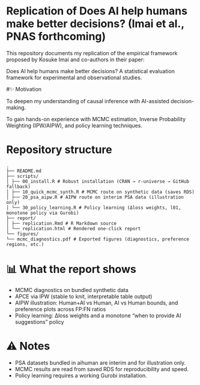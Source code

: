 # Replication of Does AI help humans make better decisions? (Imai et al., PNAS forthcoming)

This repository documents my replication of the empirical framework proposed by Kosuke Imai and co-authors in their paper:

Does AI help humans make better decisions? A statistical evaluation framework for experimental and observational studies.

#✨ Motivation

To deepen my understanding of causal inference with AI-assisted decision-making.

To gain hands-on experience with MCMC estimation, Inverse Probability Weighting (IPW/AIPW), and policy learning techniques.

# Repository structure
```
.
├── README.md
├── scripts/
│ ├── 00_install.R # Robust installation (CRAN → r-universe → GitHub fallback)
│ ├── 10_quick_mcmc_synth.R # MCMC route on synthetic data (saves RDS)
│ ├── 20_psa_aipw.R # AIPW route on interim PSA data (illustration only)
│ └── 30_policy_learning.R # Policy learning (Δloss weights, l01, monotone policy via Gurobi)
├── report/
│ ├── replication.Rmd # R Markdown source
│ └── replication.html # Rendered one-click report
└── figures/
└── mcmc_diagnostics.pdf # Exported figures (diagnostics, preference regions, etc.)
```

# 📊 What the report shows
- MCMC diagnostics on bundled synthetic data
- APCE via IPW (stable to knit, interpretable table output)
- AIPW illustration: Human+AI vs Human, AI vs Human bounds, and preference plots across FP:FN ratios
- Policy learning: Δloss weights and a monotone “when to provide AI suggestions” policy

# ⚠️ Notes
- PSA datasets bundled in aihuman are interim and for illustration only.
- MCMC results are read from saved RDS for reproducibility and speed.
- Policy learning requires a working Gurobi installation.
